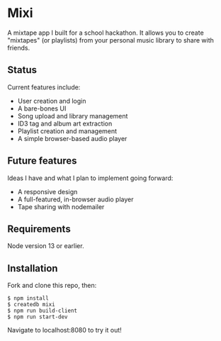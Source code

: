 # Mixi

A mixtape app I built for a school hackathon. It allows you to create "mixtapes" (or playlists) from your personal music library to share with friends.

## Status

Current features include:

* User creation and login
* A bare-bones UI
* Song upload and library management
* ID3 tag and album art extraction
* Playlist creation and management
* A simple browser-based audio player

## Future features

Ideas I have and what I plan to implement going forward:

* A responsive design
* A full-featured, in-browser audio player
* Tape sharing with nodemailer

## Requirements

Node version 13 or earlier.

## Installation

Fork and clone this repo, then:

```
$ npm install
$ createdb mixi
$ npm run build-client
$ npm run start-dev
```

Navigate to localhost:8080 to try it out!
